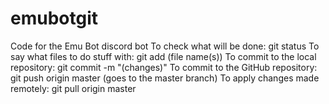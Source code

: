 # emubotgit
Code for the Emu Bot discord bot
To check what will be done: git status
To say what files to do stuff with: git add (file name(s))
To commit to the local repository: git commit -m "(changes)"
To commit to the GitHub repository: git push origin master (goes to the master branch)
To apply changes made remotely: git pull origin master
